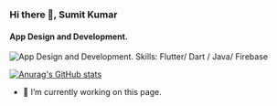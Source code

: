 ### Hi there 👋, Sumit Kumar
#### App Design and Development.
![App Design and Development.](https://www.zealousweb.com/wp-content/uploads/2021/06/Blog-Banner-9.jpg)
Skills: Flutter/ Dart / Java/ Firebase

[![Anurag's GitHub stats](https://github-readme-stats.vercel.app/api?username=Sumit31-cyber)](https://github.com/anuraghazra/github-readme-stats)







- 🔭 I’m currently working on this page. 














